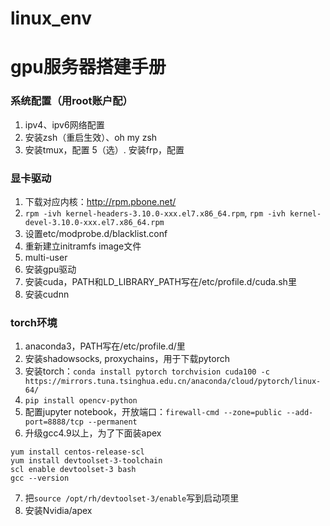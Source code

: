 # linux_env

# gpu服务器搭建手册

### 系统配置（用root账户配）
1. ipv4、ipv6网络配置
3. 安装zsh（重启生效）、oh my zsh
4. 安装tmux，配置
5（选）. 安装frp，配置

### 显卡驱动
1. 下载对应内核：http://rpm.pbone.net/
2. `rpm -ivh kernel-headers-3.10.0-xxx.el7.x86_64.rpm`, 
   `rpm -ivh kernel-devel-3.10.0-xxx.el7.x86_64.rpm`
3. 设置etc/modprobe.d/blacklist.conf 
4. 重新建立initramfs image文件
5. multi-user
6. 安装gpu驱动
7. 安装cuda，PATH和LD_LIBRARY_PATH写在/etc/profile.d/cuda.sh里
8. 安装cudnn

### torch环境
1. anaconda3，PATH写在/etc/profile.d/里
2. 安装shadowsocks, proxychains，用于下载pytorch
3. 安装torch：`conda install pytorch torchvision cuda100 -c https://mirrors.tuna.tsinghua.edu.cn/anaconda/cloud/pytorch/linux-64/`
4. `pip install opencv-python`
5. 配置jupyter notebook，开放端口：`firewall-cmd --zone=public --add-port=8888/tcp --permanent`
6. 升级gcc4.9以上，为了下面装apex
```
yum install centos-release-scl
yum install devtoolset-3-toolchain
scl enable devtoolset-3 bash
gcc --version
```
7. 把`source /opt/rh/devtoolset-3/enable`写到启动项里
8. 安装Nvidia/apex
